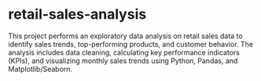 # retail-sales-analysis
This project performs an exploratory data analysis on retail sales data to identify sales trends, top-performing products, and customer behavior. The analysis includes data cleaning, calculating key performance indicators (KPIs), and visualizing monthly sales trends using Python, Pandas, and Matplotlib/Seaborn.
